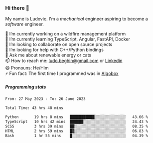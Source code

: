 ### Hi there 👋

My name is Ludovic. I'm a *mechanical* engineer aspiring to become a *software* engineer.

 🔭 I’m currently working on a wildfire management platform<br/>
 🌱 I’m currently learning TypeScript, Angular, FastAPI, Docker<br/>
 👯 I’m looking to collaborate on open source projects<br/>
 🤔 I’m looking for help with C++/Python bindings<br/>
 💬 Ask me about renewable energy or cats<br/>
 📫 How to reach me: ludo.beghin@gmail.com or [Linkedin](https://www.linkedin.com/in/ludovic-beghin/)<br/>
 😄 Pronouns: He/Him<br/>
 ⚡ Fun fact: The first time I programmed was in [Algobox](https://fr.wikipedia.org/wiki/Algobox)<br/>

##### Programming stats
<!--START_SECTION:waka-->

```txt
From: 27 May 2023 - To: 26 June 2023

Total Time: 43 hrs 48 mins

Python       19 hrs 8 mins   ███████████░░░░░░░░░░░░░░   43.66 %
TypeScript   10 hrs 42 mins  ██████░░░░░░░░░░░░░░░░░░░   24.43 %
SCSS         3 hrs 39 mins   ██░░░░░░░░░░░░░░░░░░░░░░░   08.35 %
HTML         2 hrs 59 mins   █▓░░░░░░░░░░░░░░░░░░░░░░░   06.83 %
Bash         1 hr 55 mins    █░░░░░░░░░░░░░░░░░░░░░░░░   04.39 %
```

<!--END_SECTION:waka-->
